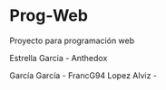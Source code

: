 # Prog-Web
Proyecto para programación web

Estrella Garcia - Anthedox

García García - FrancG94
Lopez Alviz - 
